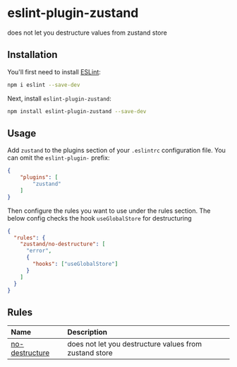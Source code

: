 # eslint-plugin-zustand

does not let you destructure values from zustand store

## Installation

You'll first need to install [ESLint](https://eslint.org/):

```sh
npm i eslint --save-dev
```

Next, install `eslint-plugin-zustand`:

```sh
npm install eslint-plugin-zustand --save-dev
```

## Usage

Add `zustand` to the plugins section of your `.eslintrc` configuration file. You can omit the `eslint-plugin-` prefix:

```json
{
    "plugins": [
        "zustand"
    ]
}
```


Then configure the rules you want to use under the rules section. The below config checks the hook `useGlobalStore` for destructuring

```json
{
  "rules": {
    "zustand/no-destructure": [
      "error",
      {
        "hooks": ["useGlobalStore"]
      }
    ]
  }
}
```

## Rules
<!-- begin  -->

| Name                                           | Description                                            |
| :--------------------------------------------- | :----------------------------------------------------- |
| [no-destructure](docs/rules/no-destructure.md) | does not let you destructure values from zustand store |

<!-- end  -->


